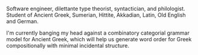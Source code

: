 Software engineer, dilettante type theorist, syntactician, and
philologist. Student of Ancient Greek, Sumerian, Hittite, Akkadian,
Latin, Old English and German.

I'm currently banging my head against a combinatory categorial grammar
model for Ancient Greek, which will help us generate word order for
Greek compositionally with minimal incidental structure.
